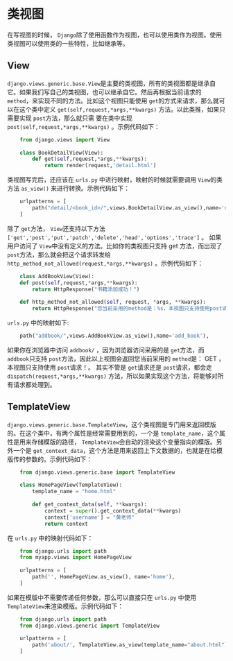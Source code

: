 # 类视图

在写视图的时候， `Django`除了使用函数作为视图，也可以使用类作为视图。使用类视图可以使用类的一些特性，比如继承等。

## View

`django.views.generic.base.View`是主要的类视图，所有的类视图都是继承自它。如果我们写自己的类视图，也可以继承自它。然后再根据当前请求的 `method`，来实现不同的方法。比如这个视图只能使用 `get`的方式来请求，那么就可以在这个类中定义 `get(self,request,*args,**kwargs)` 方法。以此类推，如果只需要实现 `post`方法，那么就只需
要在类中实现 `post(self,request,*args,**kwargs)` 。示例代码如下：
```python
    from django.views import View
    
    class BookDetailView(View):
        def get(self,request,*args,**kwargs):
            return render(request,'detail.html')
```
类视图写完后，还应该在 `urls.py` 中进行映射，映射的时候就需要调用 `View`的类方法 `as_view()` 来进行转换。示例代码如下：
```python
    urlpatterns = [
        path("detail/<book_id>/",views.BookDetailView.as_view(),name='detail'),
    ]
```
除了 `get`方法， `View`还支持以下方法 `['get','post','put','patch','delete','head','options','trace']` 。
如果用户访问了 `View`中没有定义的方法。比如你的类视图只支持 get 方法，而出现了 `post`方法，那么就会把这个请求转发给`http_method_not_allowed(request,*args,**kwargs)` 。示例代码如下：
```python
    class AddBookView(View):
    def post(self,request,*args,**kwargs):
        return HttpResponse("书籍添加成功！")
        
    def http_method_not_allowed(self, request, *args, **kwargs):
        return HttpResponse("您当前采用的method是：%s，本视图只支持使用post请求！" % request.method)
```
`urls.py` 中的映射如下:
```python
    path("addbook/",views.AddBookView.as_view(),name='add_book'),
```
如果你在浏览器中访问 `addbook/` ，因为浏览器访问采用的是 `get`方法，而 `addbook`只支持 `post`方法，因此以上视图会返回您当前采用的 `method`是： GET ，本视图只支持使用 `post`请求！。
其实不管是 `get`请求还是 `post`请求，都会走 `dispatch(request,*args,**kwargs)` 方法，所以如果实现这个方法，将能够对所有请求都处理到。

## TemplateView

`django.views.generic.base.TemplateView`，这个类视图是专门用来返回模版的。在这个类中，有两个属性是经常需要用到的，一个是 `template_name`，这个属性是用来存储模版的路径， `TemplateView`会自动的渲染这个变量指向的模版。另外一个是 `get_context_data`，这个方法是用来返回上下文数据的，也就是在给模版传的参数的。示例代码如下：
```python
    from django.views.generic.base import TemplateView
    
    class HomePageView(TemplateView):
        template_name = "home.html"
        
        def get_context_data(self, **kwargs):
            context = super().get_context_data(**kwargs)
            context['username'] = "黄老师"
            return context
```
在 `urls.py` 中的映射代码如下：
```python
    from django.urls import path
    from myapp.views import HomePageView
    
    urlpatterns = [
        path('', HomePageView.as_view(), name='home'),
    ]
```
如果在模版中不需要传递任何参数，那么可以直接只在 `urls.py` 中使用 `TemplateView`来渲染模版。示例代码如下：
```python
    from django.urls import path
    from django.views.generic import TemplateView
    
    urlpatterns = [
        path('about/', TemplateView.as_view(template_name="about.html")),
    ]
```